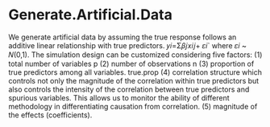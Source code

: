 # Generate.Artificial.Data
 We generate artificial data by assuming the true response follows an additive linear relationship with true predictors. 𝑦𝑖=Σ𝛽𝑗𝑥𝑖𝑗+ 𝜀𝑖` where 𝜀𝑖 ~ 𝑁(0,1).  The simulation design can be customized considering five factors: (1) total number of variables p (2) number of observations n (3) proportion of true predictors among all variables. true.prop (4) correlation structure which controls not only the magnitude of the correlation within true predictors but also controls the intensity of the correlation between true predictors and spurious variables. This allows us to monitor the ability of different methodology in differentiating causation from correlation. (5) magnitude of the effects (coefficients).
